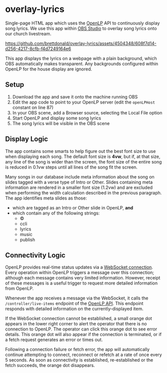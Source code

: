 # overlay-lyrics

Single-page HTML app which uses the [OpenLP](https://openlp.org/) API to continuously
display song lyrics. We use this app within [OBS Studio](https://obsproject.com/) to
overlay song lyrics onto our church livestream. 

https://github.com/brettdonald/overlay-lyrics/assets/4504348/608f7d14-d256-4217-8cfb-f4d7249164e6

This app displays the lyrics on a webpage with a plain background, which OBS automatically
makes transparent. Any backgrounds configured within OpenLP for the house display are ignored.

## Setup

1. Download the app and save it onto the machine running OBS
2. Edit the app code to point to your OpenLP server (edit the `openLPHost` constant on line 87)
3. In your OBS scene, add a Browser source, selecting the Local File option
4. Start OpenLP and display some song lyrics
5. The song lyrics will be visible in the OBS scene

## Display Logic

The app contains some smarts to help figure out the best font size to use when displaying
each song. The default font size is **4vw**, but if, at that size, any line of the song is
wider than the screen, the font size of the entire song is reduced in 0.1vw steps until
all lines of the song fit the screen.

Many songs in our database include meta information about the song on slides tagged with
a verse type of Intro or Other. Slides containing meta information are rendered in a smaller
font size (1.2vw) and are excluded when performing the width calculation described in the
previous paragraph. The app identifies meta slides as those:

* which are tagged as an Intro or Other slide in OpenLP, **and**
* which contain any of the following strings:
  * ©
  * ccli
  * lyrics
  * music
  * publish

## Connectivity Logic

OpenLP provides real-time status updates via a [WebSocket connection](https://gitlab.com/openlp/wiki/-/wikis/Documentation/websockets).
Every operation within OpenLP triggers a message over this connection; although each
message contains very limited information. However, receipt of these messages is a useful
trigger to request more detailed information from OpenLP.

Whenever the app receives a message via the WebSocket, it calls the `/controller/live-items`
endpoint of the [OpenLP API](https://gitlab.com/openlp/wiki/-/wikis/Documentation/HTTP-API).
This endpoint responds with detailed information on the currently-displayed item.

If the WebSocket connection cannot be established, a small orange dot appears in the lower
right corner to alert the operator that there is no connection to OpenLP. The operator can
click this orange dot to see error details. This orange dot will also appear if the
connection is terminated, or if a fetch request generates an error or times out.

Following a connection failure or fetch error, the app will automatically continue
attempting to connect, reconnect or refetch at a rate of once every 5 seconds. As soon as
connectivity is established, re-established or the fetch succeeds, the orange dot
disappears.
